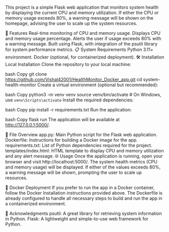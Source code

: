 This project is a simple Flask web application that monitors system health by displaying the current CPU and memory utilization. If either the CPU or memory usage exceeds 80%, a warning message will be shown on the homepage, advising the user to scale up the system resources.

🚀 Features
Real-time monitoring of CPU and memory usage.
Displays CPU and memory usage percentage.
Alerts the user if usage exceeds 80% with a warning message.
Built using Flask, with integration of the psutil library for system performance metrics.
📋 System Requirements
Python 3.11+ environment.
Docker (optional, for containerized deployment).
🛠 Installation
Local Installation
Clone the repository to your local machine:

bash
Copy
git clone https://github.com/Vishal42001/HealthMonitor_Docker_app.git
cd system-health-monitor
Create a virtual environment (optional but recommended):

bash
Copy
python3 -m venv venv
source venv/bin/activate  # On Windows, use `venv\Scripts\activate`
Install the required dependencies:

bash
Copy
pip install -r requirements.txt
Run the application:

bash
Copy
flask run
The application will be available at http://127.0.0.1:5000/.


📂 File Overview
app.py: Main Python script for the Flask web application.
Dockerfile: Instructions for building a Docker image for the app.
requirements.txt: List of Python dependencies required for the project.
templates/index.html: HTML template to display CPU and memory utilization and any alert message.
🌐 Usage
Once the application is running, open your browser and visit http://localhost:5000/. The system health metrics (CPU and memory usage) will be displayed. If either of the values exceeds 80%, a warning message will be shown, prompting the user to scale up resources.

🐳 Docker Deployment
If you prefer to run the app in a Docker container, follow the Docker Installation instructions provided above. The Dockerfile is already configured to handle all necessary steps to build and run the app in a containerized environment.

🙏 Acknowledgments
psutil: A great library for retrieving system information in Python.
Flask: A lightweight and simple-to-use web framework for Python.




